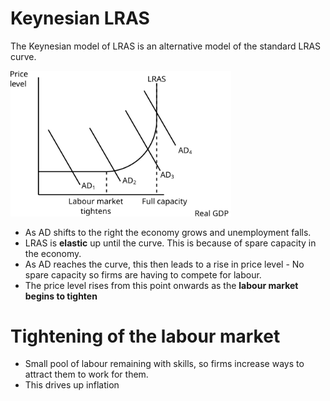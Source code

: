# Keynesian LRAS #

The Keynesian model of LRAS is an alternative model of the standard LRAS curve.

<img src="diagrams/keynesian_lras.svg#mono-black" alt="Keynesian LRAS Diagram" style="width:70%;"/>

- As AD shifts to the right the economy grows and unemployment falls.
- LRAS is **elastic** up until the curve. This is because of spare capacity in the economy.
- As AD reaches the curve, this then leads to a rise in price level - No spare capacity so firms are having to compete for labour.
- The price level rises from this point onwards as the **labour market begins to tighten**

# Tightening of the labour market #
- Small pool of labour remaining with skills, so firms increase ways to attract them to work for them.
- This drives up inflation
